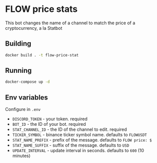 # FLOW price stats

This bot changes the name of a channel to match the price of a cryptocurrency,
a la Statbot

## Building

```sh
docker build . -t flow-price-stat
```

## Running

```sh
docker-compose up -d
```

## Env variables

Configure in `.env`

- `DISCORD_TOKEN` - your token. required
- `BOT_ID` - the ID of your bot. required
- `STAT_CHANNEL_ID` - the ID of the channel to edit. required
- `TICKER_SYMBOL` - binance ticker symbol name. defaults to `FLOWUSDT`
- `STAT_NAME_PREFIX` - prefix of the message. defaults to `FLOW price: $`
- `STAT_NAME_SUFFIX` - suffix of the message. defaults to `USD`
- `UPDATE_INTERVAL` - update interval in seconds. defaults to `600` (10 minutes)
